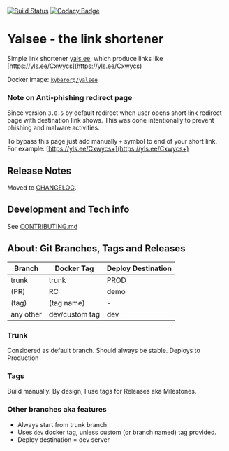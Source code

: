 [![Build Status](https://ci.yadev.eu/buildStatus/icon?job=yals%2Ftrunk)](https://ci.yadev.eu/view/Yalsee/job/yals/job/trunk/)
[![Codacy Badge](https://app.codacy.com/project/badge/Grade/8af7847efda742da9dd02d660ad6b5a9)](https://www.codacy.com/gh/kyberorg/yalsee/dashboard)

# Yalsee - the link shortener
Simple link shortener [yals.ee](https://yals.ee), which produce links like [https://yls.ee/Cxwycs](https://yls.ee/Cxwycs)

Docker image: [`kyberorg/yalsee`](https://hub.docker.com/repository/docker/kyberorg/yalsee)

### Note on Anti-phishing redirect page
Since version `3.0.5` by default redirect when user opens short link redirect page with destination link shows.
This was done intentionally to prevent phishing and malware activities. 

To bypass this page just add manually `+` symbol to end of your short link. For example: [https://yls.ee/Cxwycs+](https://yls.ee/Cxwycs+)

## Release Notes
Moved to [CHANGELOG](CHANGELOG.md).

## Development and Tech info
See [CONTRIBUTING.md](CONTRIBUTING.md)

## About: Git Branches, Tags and Releases
| Branch    | Docker Tag     | Deploy Destination  |
|-----------|----------------|---------------------|
| trunk     | trunk          | PROD                |
| (PR)      | RC             | demo                |
| (tag)     | (tag name)     | -                   |
| any other | dev/custom tag | dev                 | 

### Trunk
Considered as default branch.
Should always be stable. 
Deploys to Production

### Tags
Build manually. By design, I use tags for Releases aka Milestones.

### Other branches aka features
* Always start from trunk branch.
* Uses `dev` docker tag, unless custom (or branch named) tag provided.
* Deploy destination = dev server
